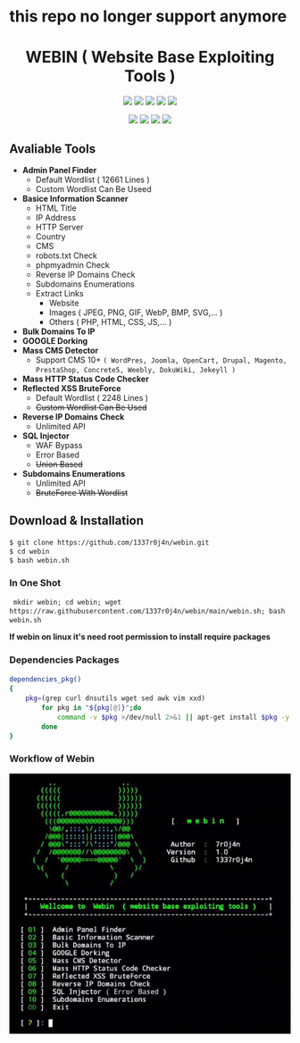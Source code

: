 # this repo no longer support anymore

<h1 align="center"> WEBIN ( Website Base Exploiting Tools )</h1>

<p align="center">
<img src="https://img.shields.io/badge/Version-1.0-purple?style=for-the-badge">
<img src="https://img.shields.io/github/license/1337r0j4n/webin?style=for-the-badge">
<img src="https://img.shields.io/github/stars/1337r0j4n/webin?style=for-the-badge">
<img src="https://img.shields.io/github/forks/1337r0j4n/webin?color=orange&style=for-the-badge">
<img src="https://img.shields.io/github/issues/1337r0j4n/webin?color=pink&style=for-the-badge">
</p>

<p align="center">
<img src="https://img.shields.io/badge/Open%20Source-Yes-darkcyan?style=for-the-badge">
<img src="https://img.shields.io/badge/Written%20In-Bash-darkblue?style=for-the-badge">
<img src="https://img.shields.io/badge/author%20-1337r0j4n-brown?style=for-the-badge">
<img src="https://api.visitorbadge.io/api/visitors?path=https%3A%2F%2Fgithub.com%2F1337r0j4n%2Fwebin&countColor=%23263759">
</p>

## Avaliable Tools
- **Admin Panel Finder**
  - Default Wordlist ( 12661 Lines )
  - Custom Wordlist Can Be Useed
- **Basice Information Scanner**
  - HTML Title
  - IP Address
  - HTTP Server
  - Country
  - CMS
  - robots.txt Check
  - phpmyadmin Check
  - Reverse IP Domains Check
  - Subdomains Enumerations
  - Extract Links
     - Website
     - Images ( JPEG, PNG, GIF, WebP, BMP, SVG,... ) 
     - Others ( PHP, HTML, CSS, JS,... )
- **Bulk Domains To IP**
- **GOOGLE Dorking**
- **Mass CMS Detector**
  - Support CMS 10+ ```( WordPres, Joomla, OpenCart, Drupal, Magento, PrestaShop, Concrete5, Weebly, DokuWiki, Jekeyll )```
- **Mass HTTP Status Code Checker**
- **Reflected XSS BruteForce**
  - Default Wordlist ( 2248 Lines )
  - ~~Custom Wordlist Can Be Used~~
- **Reverse IP Domains Check**
  - Unlimited API
- **SQL Injector**
  - WAF Bypass
  - Error Based  
  - ~~Union Based~~
- **Subdomains Enumerations**
  - Unlimited API
  - ~~BruteForce With Wordlist~~
## Download & Installation
```
$ git clone https://github.com/1337r0j4n/webin.git
$ cd webin
$ bash webin.sh
```
### In One Shot
```
 mkdir webin; cd webin; wget https://raw.githubusercontent.com/1337r0j4n/webin/main/webin.sh; bash webin.sh
```

**If webin on linux it's need root permission to install require packages**
### Dependencies Packages
```bash
dependencies_pkg()
{
    pkg=(grep curl dnsutils wget sed awk vim xxd)
        for pkg in "${pkg[@]}";do
            command -v $pkg >/dev/null 2>&1 || apt-get install $pkg -y
        done
}
```
### Workflow of Webin 
<p align="center">
<img src="https://raw.githubusercontent.com/1337r0j4n/webin/main/demo.gif">
</p>


